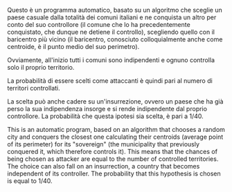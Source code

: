 Questo è un programma automatico, basato su un algoritmo che sceglie un paese casuale dalla totalità dei comuni italiani
e ne conquista un altro per conto del suo controllore (il comune che lo ha precedentemente conquistato, che dunque ne detiene il controllo),
scegliendo quello con il baricentro più vicino (il baricentro, conosciuto colloquialmente anche come centroide, è il punto medio del suo perimetro). 

Ovviamente, all'inizio tutti i comuni sono indipendenti e ognuno controlla solo il proprio territorio. 

La probabilità di essere scelti come attaccanti è quindi pari al numero di territori controllati. 

La scelta può anche cadere su un'insurrezione, ovvero un paese che ha già perso la sua indipendenza insorge e si rende indipendente dal proprio controllore. 
La probabilità che questa ipotesi sia scelta, è pari a 1/40.

This is an automatic program, based on an algorithm that chooses a random city and conquers the closest one
calculating their centroids (average point of its perimeter)
for its "sovereign" (the municipality that previously conquered it, which therefore controls it).
This means that the chances of being chosen as attacker are equal to the number of controlled territories.
The choice can also fall on an insurrection, a country that becomes independent of its controller. 
The probability that this hypothesis is chosen is equal to 1/40.

